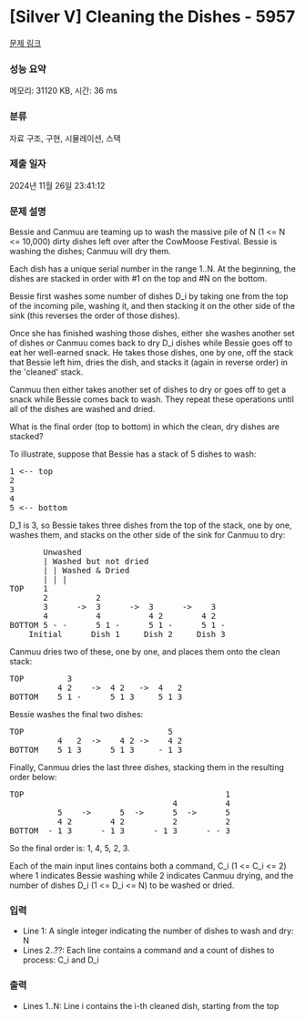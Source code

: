 # [Silver V] Cleaning the Dishes - 5957 

[문제 링크](https://www.acmicpc.net/problem/5957) 

### 성능 요약

메모리: 31120 KB, 시간: 36 ms

### 분류

자료 구조, 구현, 시뮬레이션, 스택

### 제출 일자

2024년 11월 26일 23:41:12

### 문제 설명

<p>Bessie and Canmuu are teaming up to wash the massive pile of N (1 <= N <= 10,000) dirty dishes left over after the CowMoose Festival. Bessie is washing the dishes; Canmuu will dry them.</p>

<p>Each dish has a unique serial number in the range 1..N. At the beginning, the dishes are stacked in order with #1 on the top and #N on the bottom.</p>

<p>Bessie first washes some number of dishes D_i by taking one from the top of the incoming pile, washing it, and then stacking it on the other side of the sink (this reverses the order of those dishes).</p>

<p>Once she has finished washing those dishes, either she washes another set of dishes or Canmuu comes back to dry D_i dishes while Bessie goes off to eat her well-earned snack. He takes those dishes, one by one, off the stack that Bessie left him, dries the dish, and stacks it (again in reverse order) in the 'cleaned' stack.</p>

<p>Canmuu then either takes another set of dishes to dry or goes off to get a snack while Bessie comes back to wash. They repeat these operations until all of the dishes are washed and dried.</p>

<p>What is the final order (top to bottom) in which the clean, dry dishes are stacked?</p>

<p>To illustrate, suppose that Bessie has a stack of 5 dishes to wash:</p>

<pre>1 <-- top
2
3
4
5 <-- bottom</pre>

<p>D_1 is 3, so Bessie takes three dishes from the top of the stack, one by one, washes them, and stacks on the other side of the sink for Canmuu to dry:</p>

<pre>       Unwashed
       | Washed but not dried
       | | Washed & Dried
       | | |
TOP    1             
       2          2   
       3      ->  3      ->  3      ->    3   
       4          4          4 2        4 2 
BOTTOM 5 - -      5 1 -      5 1 -      5 1 -
    Initial      Dish 1     Dish 2     Dish 3</pre>

<p>Canmuu dries two of these, one by one, and places them onto the clean stack:</p>

<pre>TOP         3                   
          4 2    ->  4 2   ->  4   2
BOTTOM    5 1 -      5 1 3     5 1 3</pre>

<p>Bessie washes the final two dishes:</p>

<pre>TOP                              5
          4   2  ->    4 2 ->    4 2
BOTTOM    5 1 3      5 1 3     - 1 3</pre>

<p>Finally, Canmuu dries the last three dishes, stacking them in the resulting order below:</p>

<pre>TOP                                          1
                                  4          4
          5    ->      5  ->      5  ->      5
          4 2        4 2          2          2
BOTTOM  - 1 3      - 1 3      - 1 3      - - 3</pre>

<p>So the final order is: 1, 4, 5, 2, 3.</p>

<p>Each of the main input lines contains both a command, C_i (1 <= C_i <= 2) where 1 indicates Bessie washing while 2 indicates Canmuu drying, and the number of dishes D_i (1 <= D_i <= N) to be washed or dried.</p>

### 입력 

 <ul>
	<li>Line 1: A single integer indicating the number of dishes to wash and dry: N</li>
	<li>Lines 2..??: Each line contains a command and a count of dishes to process: C_i and D_i</li>
</ul>

<p> </p>

### 출력 

 <ul>
	<li>Lines 1..N: Line i contains the i-th cleaned dish, starting from the top</li>
</ul>

<p> </p>

